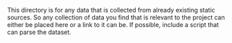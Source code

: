 This directory is for any data that is collected from already existing static sources. So any collection of data you find that is relevant to the project can either be placed here or a link to it can be. If possible, include a script that can parse the dataset. 